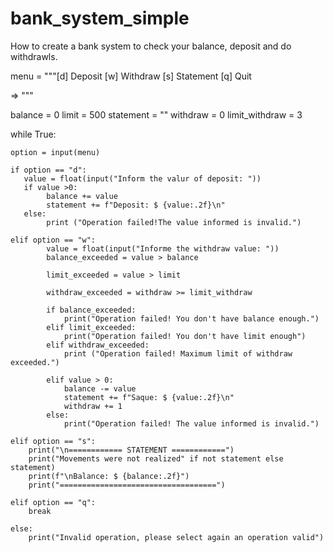 # bank_system_simple
How to create a bank system to check your balance, deposit and do withdrawls.

menu = """[d] Deposit [w] Withdraw [s] Statement [q] Quit

=> """

balance = 0
limit = 500
statement = ""
withdraw = 0
limit_withdraw = 3

while True:
    
    option = input(menu)
    
    if option == "d":
       value = float(input("Inform the valur of deposit: "))
       if value >0:
            balance += value 
            statement += f"Deposit: $ {value:.2f}\n"
       else:
            print ("Operation failed!The value informed is invalid.")
    
    elif option == "w":
            value = float(input("Informe the withdraw value: "))
            balance_exceeded = value > balance
            
            limit_exceeded = value > limit
            
            withdraw_exceeded = withdraw >= limit_withdraw
            
            if balance_exceeded:
                print("Operation failed! You don't have balance enough.")
            elif limit_exceeded:
                print("Operation failed! You don't have limit enough")
            elif withdraw_exceeded:
                print ("Operation failed! Maximum limit of withdraw exceeded.")
        
            elif value > 0:
                balance -= value
                statement += f"Saque: $ {value:.2f}\n"
                withdraw += 1
            else:
                print("Operation failed! The value informed is invalid.")
    
    elif option == "s":
        print("\n============ STATEMENT ============")
        print("Movements were not realized" if not statement else statement)
        print(f"\nBalance: $ {balance:.2f}")
        print("===================================")
        
    elif option == "q":
        break
    
    else:
        print("Invalid operation, please select again an operation valid")
    
    
            
        
            
            
    
    
